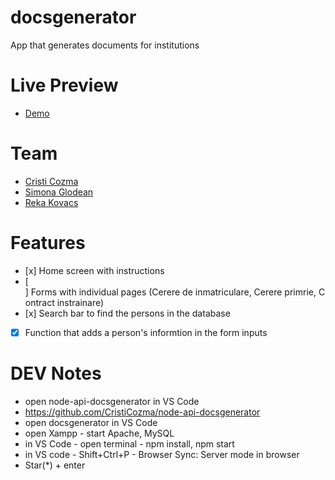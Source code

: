 # docsgenerator

App that generates documents for institutions

# Live Preview

- [Demo](https://cristicozma.github.io/docsgenerator/)

# Team
- <a target="_blank"  href="https://github.com/CristiCozma">Cristi Cozma </a>
- <a target="_blank"  href="https://github.com/simonaglodean">Simona Glodean</a>
- <a target="_blank"  href="https://github.com/rekakovacs97">Reka Kovacs </a>

# Features

- [x] Home screen with instructions
- [ ] Forms with individual pages (Cerere de inmatriculare, Cerere primrie, Contract instrainare)
- [x] Search bar to find the persons in the database
- [x] Function that adds a person's informtion in the form inputs

# DEV Notes
- open node-api-docsgenerator in VS Code
- https://github.com/CristiCozma/node-api-docsgenerator
- open docsgenerator in VS Code
- open Xampp - start Apache, MySQL
- in VS Code - open terminal - npm install, npm start
- in VS code - Shift+Ctrl+P - Browser Sync: Server mode in browser
- Star(*) +  enter
